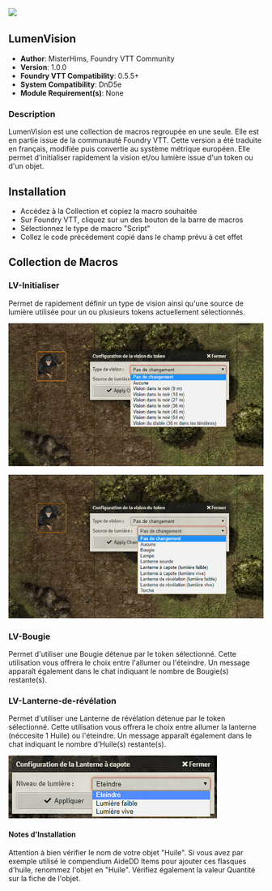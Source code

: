 ![](https://img.shields.io/badge/Foundry-v0.5.5-informational)
## LumenVision

* **Author**: MisterHims, Foundry VTT Community
* **Version**: 1.0.0
* **Foundry VTT Compatibility**: 0.5.5+
* **System Compatibility**: DnD5e
* **Module Requirement(s)**: None

### Description
LumenVision est une collection de macros regroupée en une seule. Elle est en partie issue de la communauté Foundry VTT. Cette version a été traduite en français, modifiée puis convertie au système métrique européen. Elle permet d'initialiser rapidement la vision et/ou lumière issue d'un token ou d'un objet.

## Installation

* Accédez à la Collection et copiez la macro souhaitée
* Sur Foundry VTT, cliquez sur un des bouton de la barre de macros
* Sélectionnez le type de macro "Script"
* Collez le code précédement copié dans le champ prévu à cet effet

## Collection de Macros

### LV-Initialiser

Permet de rapidement définir un type de vision ainsi qu'une source de lumière utilisée pour un ou plusieurs tokens actuellement sélectionnés.

![alt text](https://github.com/MisterHims/FoundryVTT/blob/master/ScriptMacros/LumenVision/FR/images/01.jpg?raw=true)

![alt text](https://github.com/MisterHims/FoundryVTT/blob/master/ScriptMacros/LumenVision/FR/images/02.jpg?raw=true)

### LV-Bougie

Permet d'utiliser une Bougie détenue par le token sélectionné. Cette utilisation vous offrera le choix entre l'allumer ou l'éteindre. Un message apparaît également dans le chat indiquant le nombre de Bougie(s) restante(s).

### LV-Lanterne-de-révélation

Permet d'utiliser une Lanterne de révélation détenue par le token sélectionné. Cette utilisation vous offrera le choix entre allumer la lanterne (néccesite 1 Huile) ou l'éteindre. Un message apparaît également dans le chat indiquant le nombre d'Huile(s) restante(s).

![alt text](https://github.com/MisterHims/FoundryVTT/blob/master/ScriptMacros/LumenVision/FR/images/07.jpg?raw=true)

#### Notes d'Installation

Attention à bien vérifier le nom de votre objet "Huile". Si vous avez par exemple utilisé le compendium AideDD Items pour ajouter ces flasques d'huile, renommez l'objet en "Huile". Vérifiez également la valeur Quantité sur la fiche de l'objet.
